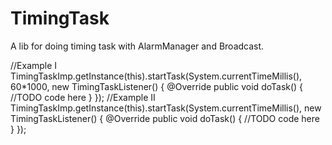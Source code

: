# TimingTask
A lib for doing timing task with AlarmManager and Broadcast.

//Example I
TimingTaskImp.getInstance(this).startTask(System.currentTimeMillis(), 60*1000, new TimingTaskListener() {
  @Override
  public void doTask() {
    //TODO code here
  }
});
//Example II
TimingTaskImp.getInstance(this).startTask(System.currentTimeMillis(), new TimingTaskListener() {
  @Override
  public void doTask() {
    //TODO code here
  }
});
